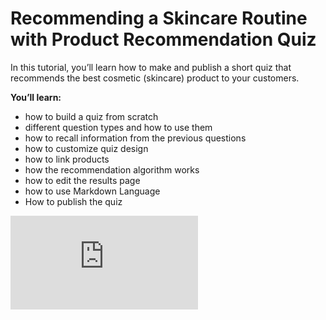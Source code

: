 # Recommending a Skincare Routine with Product Recommendation Quiz

In this tutorial, you’ll learn how to make and publish a short quiz that recommends the best cosmetic (skincare) product to your customers.

**You’ll learn:**

- how to build a quiz from scratch
- different question types and how to use them
- how to recall information from the previous questions
- how to customize quiz design
- how to link products
- how the recommendation algorithm works
- how to edit the results page
- how to use Markdown Language
- How to publish the quiz

<div class="videoWrapper">
<iframe src="https://www.youtube.com/embed/Lv6zWvOruqc" frameborder="0" allow="accelerometer; autoplay; clipboard-write; encrypted-media; gyroscope; picture-in-picture" allowfullscreen></iframe>
</div>